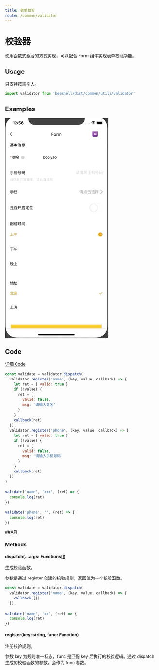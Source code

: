 ```yaml
---
title: 表单校验
route: /common/validator
---
```


# 校验器

使用函数式组合的方式实现，可以配合 Form 组件实现表单校验功能。

## Usage

只支持按需引入。

```js
import validator from 'beeshell/dist/common/utils/validator'
```

## Examples

![image](../images/common/validator/1.gif)

## Code
[详细 Code](https://github.com/Meituan-Dianping/beeshell/tree/master/examples/Form/index.tsx)

```js
const validate = validator.dispatch(
  validator.register('name', (key, value, callback) => {
    let ret = { valid: true }
    if (!value) {
      ret = {
        valid: false,
        msg: '请输入姓名'
      }
    }
    callback(ret)
  }),
  validator.register('phone', (key, value, callback) => {
    let ret = { valid: true }
    if (!value) {
      ret = {
        valid: false,
        msg: '请输入手机号码'
      }
    }
    callback(ret)
  })
)

validate('name', 'xxx', (ret) => {
  console.log(ret)
})

validate('phone', '', (ret) => {
  console.log(ret)
})

```

##API

### Methods

#### dispatch(...args: Functions[])

生成校验函数。

参数是通过 register 创建的校验规则，返回值为一个校验函数。

```js
const validate = validator.dispatch(
  validator.register('name', (key, value, callback) => {
    callback({})
  }),

validate('name', 'xx', (ret) => {
  console.log(ret)
})
```

#### register(key: string, func: Function)

注册校验规则。

参数 key 为规则唯一标志，func 是匹配 key 后执行的校验逻辑。通过 dispatch 生成的校验函数的参数，会作为 func 参数。
